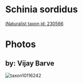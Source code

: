 
Schinia sordidus
================
  
[iNaturalist taxon id: 230566](https://www.inaturalist.org/taxa/230566)
# Photos

## by: Vijay Barve
  
![taxon10116242](https://inaturalist-open-data.s3.amazonaws.com/photos/10715804/medium.jpeg)